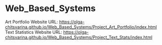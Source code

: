 # Web_Based_Systems

Art Portfolio Website URL: https://olga-chitsvarina.github.io/Web_Based_Systems/Project_Art_Portfolio/index.html
Text Statistics Website URL: https://olga-chitsvarina.github.io/Web_Based_Systems/Project_Text_Stats/index.html
